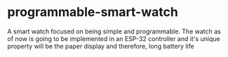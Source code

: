 # programmable-smart-watch

A smart watch focused on being simple and programmable.
The watch as of now is going to be implemented in an ESP-32 controller and it's unique property will be the paper display and therefore, long battery life
